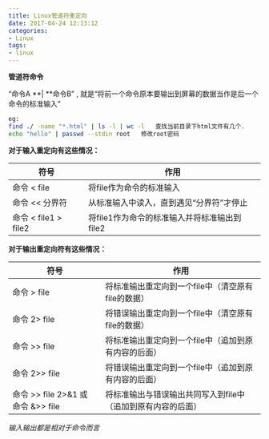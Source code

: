 ```yaml
---
title: Linux管道符重定向
date: 2017-04-24 12:13:12
categories:
- Linux
tags:
- linux
---
```

<!-- more -->
**管道符命令**

“命令A **| **命令B” , 就是“将前一个命令原本要输出到屏幕的数据当作是后一个命令的标准输入”

```bash
eg:
find ./ -name "*.html" | ls -l | wc -l   查找当前目录下html文件有几个.
echo "hello" | passwd --stdin root   修改root密码
```

**对于输入重定向有这些情况：**

| 符号                 | 作用                          |
| ------------------ | --------------------------- |
| 命令 < file          | 将file作为命令的标准输入              |
| 命令 << 分界符          | 从标准输入中读入，直到遇见“分界符”才停止       |
| 命令 < file1 > file2 | 将file1作为命令的标准输入并将标准输出到file2 |

**对于输出重定向符有这些情况：**

| 符号                            | 作用                               |
| ----------------------------- | -------------------------------- |
| 命令 > file                     | 将标准输出重定向到一个file中（清空原有file的数据）    |
| 命令 2> file                    | 将错误输出重定向到一个file中（清空原有file的数据）    |
| 命令 >> file                    | 将标准输出重定向到一个file中（追加到原有内容的后面）     |
| 命令 2>> file                   | 将错误输出重定向到一个file中（追加到原有内容的后面）     |
| 命令 >> file 2>&1 或 命令 &>> file | 将标准输出与错误输出共同写入到file中（追加到原有内容的后面） |

*输入输出都是相对于命令而言*

